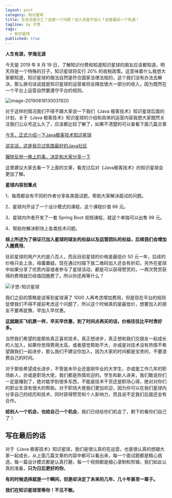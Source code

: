 ```yaml
---
layout: post
category: 知识星球
title: 生存还是灭亡？这是一个问题！加入还是不加入？这是最后一个机遇！
tagline: by 子悠
tags: 
  - 知识星球
published: true
---
```


**人生有涯，学海无涯**

今天是 2019 年 8 月 19 日，了解知识付费和知道知识星球的朋友应该都知道，明天将是一个特殊的日子，知识星球将实行 20% 的收税政策。这意味着什么我想大家都知道，知识星球的做法自然是符合国家法律法规的，这个我们没有办法去解决，那么换句话说就是知识星球的运营者将会降低很大一部分的收入，因为既然在一个平台上运营自然要遵守平台的规则。

<!--more-->

![image-20190818130031920](http://justdojava.com/assets/images/2019/java/image_ziyou/001.png)



对于这样的情况我们不得不跟大家说一下我们《Java 极客技术》知识星球后面的计划，关于《Java 极客技术》知识星球的介绍和具体的运营内容我想大家既然关注我们公众号这么久了，应该都比较了解了，如果不清楚的可以查看下面几篇文章

[今天，正式介绍一下Java极客技术知识星球](https://mp.weixin.qq.com/s/6IP8tnpxA_OFCvCTAPiWzQ)

[说实话，这是我见过氛围最好的Java社区](https://mp.weixin.qq.com/s/ZuZnI_BbpfL1cOnmkt5usg)

[辗转反侧一晚上的事，决定和大家分享一下](https://mp.weixin.qq.com/s/h_qg6srTUf82g1VoXyIVgQ)

 这里建议大家去看一下上面的文章，看完过后对《Java极客技术》的知识星球会更加了解。

**星球内容划重点**

1、每周都会有不同的作者分享各类面试题，帮助大家解决面试的问题。

2、星球内开设了一个设计模式的课程，这个课程价值 66 元。

3、星球内作者开发了一套 Spring Boot 视频课程，就这个单独可以出售 99 元。

4、帮助你解决职场上各类技术问题。



**综上所述为了保证已加入星球的球友的权益以及运营团队的权益，后续我们会增加入圈费用**。

目前星球的用户大约是八百人，而且目前星球的价格是最低价 50 元一年，后续的价格只会上涨，毋庸置疑。现在通过扫描下放二维码加入还会有折扣，另外在星球中如果分享了优质内容或者参与了星球活动，都是可以获得赞赏的，一两次赞赏获得的费用就已经值回圈费了。所以你还再等什么？

![子悠-知识星球](http://justdojava.com/assets/images/2019/java/image_ziyou/子悠-知识星球.png)



我们之前的策略是说等到星球满了 1000 人再考虑增加费用，但是现在平台的规则促使我们不得不提前考虑这个问题了，所以这个时候真的是最低价，想要加入的朋友不要再犹豫，早加入早优惠。

**这就跟买飞机票一样，早买早优惠，到了时间点再买的话，价格往往比平时贵好多。**

当然我们希望的是那些真正喜欢技术，真正想进步，真正想和我们交朋友一起成长的人加入，如果你觉得费用太高，或者感觉帮助不大，亦或是对技术没有热情不希望跟我们一起进步，那么我们不建议你加入，因为大家的时间都是宝贵的，不要浪费自己的时间。

对于那些希望成长进步，不管是未毕业还是刚毕业的大学生，亦或是工作几年的职场新人，亦或是职场大佬，我们都是热情欢迎的。学生和新人进来，我们敢说你们一定是赚到了，绝对能学到很多东西，不能是技术干货还是职场心得，绝对对你们的职业生涯有很大的帮助。对于职场大佬我们更加欢迎，因为你可以在我们星球内分享自己的经历和技术，同时获得赞赏和个人影响力，而且说不定我们后面还会有合作。

**给别人一个机会，也给自己一个机会**，我们已经给你们机会了，剩下的看你们自己了！

## 写在最后的话

对于《Java 极客技术》知识星球，我们是很认真的在运营，也是很认真的想跟大家一起成长，从上面几篇文章的内容中都可以看出来，每一个面试题都是精心挑选，每一篇设计模式都是认真打磨，每一个视频都是细心录制和剪辑，我们如此认真的准备，**只为日后更好的你**。

**有的时候选择就是一个瞬间，但是却决定了未来的几年、几十年甚至一辈子。**

**我们在知识星球里等你！不见不散。**

